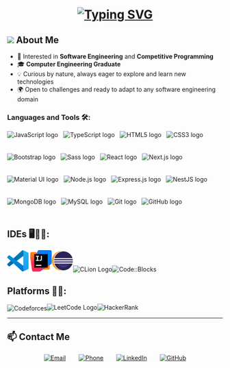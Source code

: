 <h1 align="center">
  <a href="https://git.io/typing-svg">
    <img src="https://readme-typing-svg.herokuapp.com?font=Monaco&weight=600&size=28&pause=1000&color=FF0000&center=true&vCenter=true&width=600&lines=Hello%2C+There!+%F0%9F%91%8B;This+is+Mohamed+Alnagar+👨‍🎓;Software+Engineer;Full-Stack+Developer;Competitive+Programmer;Nice+to+meet+you!" alt="Typing SVG" />
  </a>
</h1>

##  <img src = "https://i.pinimg.com/originals/3f/7e/4e/3f7e4eff7c96e9fe4b8b4b1ff3f7bdb5.gif" width = 6.5%> About Me  

- 👀 Interested in **Software Engineering** and **Competitive Programming**  
- 🎓 **Computer Engineering Graduate**  
- 💡 Curious by nature, always eager to explore and learn new technologies  
- 🌍 Open to challenges and ready to adapt to any software engineering domain  


### Languages and Tools 🛠: ###
<div align="left" style="display: flex; align-items: center; gap: 12px; flex-wrap: wrap;">

  <!-- Front-end Languages -->
  <img src="https://cdn.jsdelivr.net/gh/devicons/devicon/icons/javascript/javascript-original.svg" height="40" alt="JavaScript logo" title="JavaScript" />
  <img src="https://cdn.jsdelivr.net/gh/devicons/devicon/icons/typescript/typescript-original.svg" height="40" alt="TypeScript logo" title="TypeScript" />
  <img src="https://cdn.jsdelivr.net/gh/devicons/devicon/icons/html5/html5-original.svg" height="40" alt="HTML5 logo" title="HTML5" />
  <img src="https://cdn.jsdelivr.net/gh/devicons/devicon/icons/css3/css3-original.svg" height="40" alt="CSS3 logo" title="CSS3" />
  <img src="https://cdn.jsdelivr.net/gh/devicons/devicon/icons/bootstrap/bootstrap-plain.svg" height="40" alt="Bootstrap logo" title="Bootstrap" />
  <img src="https://cdn.jsdelivr.net/gh/devicons/devicon/icons/sass/sass-original.svg" height="40" alt="Sass logo" title="Sass" />

  <!-- Frameworks / Libraries -->
  <img src="https://cdn.jsdelivr.net/gh/devicons/devicon/icons/react/react-original.svg" height="40" alt="React logo" title="React" />
  <img src="https://cdn.jsdelivr.net/gh/devicons/devicon/icons/nextjs/nextjs-original.svg" height="40" alt="Next.js logo" title="Next.js" />
  <img src="https://cdn.jsdelivr.net/gh/devicons/devicon/icons/materialui/materialui-original.svg" height="40" alt="Material UI logo" title="Material UI" />
 <!-- <img src="https://cdn.jsdelivr.net/gh/devicons/devicon/icons/tailwindcss/tailwindcss-original-wordmark.svg" height="40" alt="Tailwind CSS logo" title="Tailwind CSS" /> -->

  <!-- Back-end / Databases -->
  <img src="https://cdn.jsdelivr.net/gh/devicons/devicon/icons/nodejs/nodejs-original.svg" height="40" alt="Node.js logo" title="Node.js" />
  <img src="https://cdn.jsdelivr.net/gh/devicons/devicon/icons/express/express-original.svg" height="40" alt="Express.js logo" title="Express.js" />
  <img src="https://cdn.jsdelivr.net/gh/devicons/devicon/icons/nestjs/nestjs-original.svg" height="40" alt="NestJS logo" title="NestJS" />
  <img src="https://cdn.jsdelivr.net/gh/devicons/devicon/icons/mongodb/mongodb-original.svg" height="40" alt="MongoDB logo" title="MongoDB" />
 <!-- <img src="https://cdn.jsdelivr.net/gh/devicons/devicon/icons/postgresql/postgresql-original.svg" height="40" alt="PostgreSQL logo" title="PostgreSQL" /> -->
  <img src="https://cdn.jsdelivr.net/gh/devicons/devicon/icons/mysql/mysql-original.svg" height="40" alt="MySQL logo" title="MySQL" />

  <!-- Tools / Version Control -->
  <img src="https://cdn.jsdelivr.net/gh/devicons/devicon/icons/git/git-original.svg" height="40" alt="Git logo" title="Git" />
  <img src="https://cdn.jsdelivr.net/gh/devicons/devicon/icons/github/github-original.svg" height="40" alt="GitHub logo" title="GitHub" />

  <!-- Others -->
 <!-- <img src="https://cdn.jsdelivr.net/gh/devicons/devicon/icons/redux/redux-original.svg" height="40" alt="Redux logo" title="Redux" /> -->
  <!--<img src="https://cdn.jsdelivr.net/gh/devicons/devicon/icons/graphql/graphql-plain.svg" height="40" alt="GraphQL logo" title="GraphQL" /> -->

</div>



## IDEs 🖥️🧑‍💻:

<img src="https://raw.githubusercontent.com/devicons/devicon/master/icons/vscode/vscode-original.svg" alt="VS Code Logo" width="50" height="50"/> <img src="https://raw.githubusercontent.com/devicons/devicon/master/icons/intellij/intellij-original.svg" alt="IntelliJ IDEA Logo" width="50" height="50"/><img src="https://raw.githubusercontent.com/devicons/devicon/master/icons/eclipse/eclipse-original.svg" alt="Eclipse Logo" width="50" height="50"/><img src="https://resources.jetbrains.com/storage/products/company/brand/logos/CLion_icon.svg" alt="CLion Logo" width="50" height="50"/><img src="https://images-wixmp-ed30a86b8c4ca887773594c2.wixmp.com/i/feaf74a2-da81-42f2-9c50-37686d02557a/d73n2y9-fc7e0a66-1dd8-42d2-9aba-29a33990067b.png/v1/fit/w_512,h_512/code__blocks_icon_by_grabusz_d73n2y9-375w-2x.png" alt="Code::Blocks" width="50">






 
## Platforms 🔧🔑:
 <img align="center" alt="Codeforces"  width="50" height="50" src="https://play-lh.googleusercontent.com/WsR_f03nbqW3qZjCZeXUYmnmhSWXo3hQhLX9hgl9QHydCgbXQi_VJeAwnmtuIgTHKdQ=w240-h480-rw" /><img src="https://upload.wikimedia.org/wikipedia/commons/1/19/LeetCode_logo_black.png" alt="LeetCode Logo" width="50" height="50"/><img src="https://upload.wikimedia.org/wikipedia/commons/4/40/HackerRank_Icon-1000px.png" alt="HackerRank" width="50">


___

## 📫 Contact Me

<div align="center" style="margin: 20px 0; display: flex; gap: 30px; justify-content: center; flex-wrap: wrap;">

  <!-- Email -->
  <a href="mailto:mohamedalnagar432@gmail.com" target="_blank">
    <img src="https://img.shields.io/badge/Email-mohamedalnagar432%40gmail.com-ff3b30?logo=gmail&logoColor=white" alt="Email" height="100">
  </a>

  <!-- Phone -->
  <a href="tel:+201142238538" target="_blank">
    <img src="https://img.shields.io/badge/Phone-%2B20%20114%20223%208538-00c853?logo=phone&logoColor=white" alt="Phone" height="250">
  </a>

  <!-- LinkedIn -->
  <a href="https://www.linkedin.com/in/mohamed-alnagar-eng/" target="_blank">
    <img src="https://img.shields.io/badge/LinkedIn-Profile-0077b5?logo=linkedin&logoColor=white" alt="LinkedIn" height="100">
  </a>

  <!-- GitHub -->
  <a href="https://github.com/mohamed-alnagar" target="_blank">
    <img src="https://img.shields.io/badge/GitHub-Profile-000000?logo=github&logoColor=white" alt="GitHub" height="100">
  </a>

</div>



<!--
 <img src="https://media.giphy.com/media/hvRJCLFzcasrR4ia7z/giphy.gif" width="28">
👋
**mohamed-alnagar/mohamed-alnagar** is a ✨ _special_ ✨ repository because its `README.md` (this file) appears on your GitHub profile.

Here are some ideas to get you started:

- 🔭 I’m currently working on ...
- 🌱 I’m currently learning ...
- 👯 I’m looking to collaborate on ...
- 🤔 I’m looking for help with ...
- 💬 Ask me about ...
- 📫 How to reach me: ...
- 😄 Pronouns: ...
- ⚡ Fun fact: ...
-->
